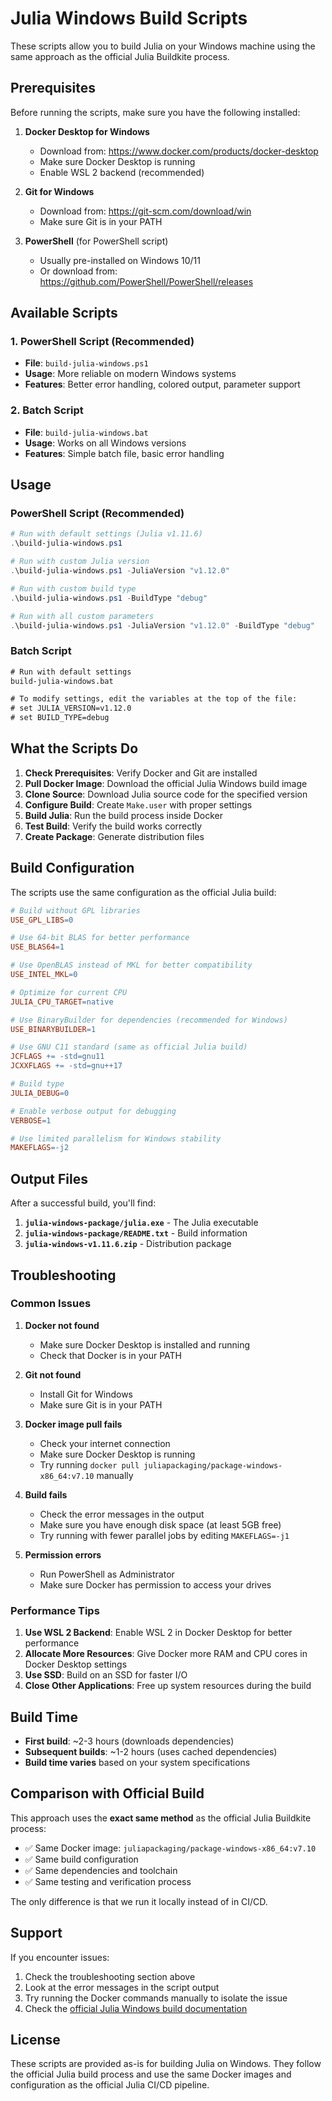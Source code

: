 # Julia Windows Build Scripts

These scripts allow you to build Julia on your Windows machine using the same approach as the official Julia Buildkite process.

## Prerequisites

Before running the scripts, make sure you have the following installed:

1. **Docker Desktop for Windows**
   - Download from: https://www.docker.com/products/docker-desktop
   - Make sure Docker Desktop is running
   - Enable WSL 2 backend (recommended)

2. **Git for Windows**
   - Download from: https://git-scm.com/download/win
   - Make sure Git is in your PATH

3. **PowerShell** (for PowerShell script)
   - Usually pre-installed on Windows 10/11
   - Or download from: https://github.com/PowerShell/PowerShell/releases

## Available Scripts

### 1. PowerShell Script (Recommended)
- **File**: `build-julia-windows.ps1`
- **Usage**: More reliable on modern Windows systems
- **Features**: Better error handling, colored output, parameter support

### 2. Batch Script
- **File**: `build-julia-windows.bat`
- **Usage**: Works on all Windows versions
- **Features**: Simple batch file, basic error handling

## Usage

### PowerShell Script (Recommended)

```powershell
# Run with default settings (Julia v1.11.6)
.\build-julia-windows.ps1

# Run with custom Julia version
.\build-julia-windows.ps1 -JuliaVersion "v1.12.0"

# Run with custom build type
.\build-julia-windows.ps1 -BuildType "debug"

# Run with all custom parameters
.\build-julia-windows.ps1 -JuliaVersion "v1.12.0" -BuildType "debug"
```

### Batch Script

```cmd
# Run with default settings
build-julia-windows.bat

# To modify settings, edit the variables at the top of the file:
# set JULIA_VERSION=v1.12.0
# set BUILD_TYPE=debug
```

## What the Scripts Do

1. **Check Prerequisites**: Verify Docker and Git are installed
2. **Pull Docker Image**: Download the official Julia Windows build image
3. **Clone Source**: Download Julia source code for the specified version
4. **Configure Build**: Create `Make.user` with proper settings
5. **Build Julia**: Run the build process inside Docker
6. **Test Build**: Verify the build works correctly
7. **Create Package**: Generate distribution files

## Build Configuration

The scripts use the same configuration as the official Julia build:

```makefile
# Build without GPL libraries
USE_GPL_LIBS=0

# Use 64-bit BLAS for better performance
USE_BLAS64=1

# Use OpenBLAS instead of MKL for better compatibility
USE_INTEL_MKL=0

# Optimize for current CPU
JULIA_CPU_TARGET=native

# Use BinaryBuilder for dependencies (recommended for Windows)
USE_BINARYBUILDER=1

# Use GNU C11 standard (same as official Julia build)
JCFLAGS += -std=gnu11
JCXXFLAGS += -std=gnu++17

# Build type
JULIA_DEBUG=0

# Enable verbose output for debugging
VERBOSE=1

# Use limited parallelism for Windows stability
MAKEFLAGS=-j2
```

## Output Files

After a successful build, you'll find:

1. **`julia-windows-package/julia.exe`** - The Julia executable
2. **`julia-windows-package/README.txt`** - Build information
3. **`julia-windows-v1.11.6.zip`** - Distribution package

## Troubleshooting

### Common Issues

1. **Docker not found**
   - Make sure Docker Desktop is installed and running
   - Check that Docker is in your PATH

2. **Git not found**
   - Install Git for Windows
   - Make sure Git is in your PATH

3. **Docker image pull fails**
   - Check your internet connection
   - Make sure Docker Desktop is running
   - Try running `docker pull juliapackaging/package-windows-x86_64:v7.10` manually

4. **Build fails**
   - Check the error messages in the output
   - Make sure you have enough disk space (at least 5GB free)
   - Try running with fewer parallel jobs by editing `MAKEFLAGS=-j1`

5. **Permission errors**
   - Run PowerShell as Administrator
   - Make sure Docker has permission to access your drives

### Performance Tips

1. **Use WSL 2 Backend**: Enable WSL 2 in Docker Desktop for better performance
2. **Allocate More Resources**: Give Docker more RAM and CPU cores in Docker Desktop settings
3. **Use SSD**: Build on an SSD for faster I/O
4. **Close Other Applications**: Free up system resources during the build

## Build Time

- **First build**: ~2-3 hours (downloads dependencies)
- **Subsequent builds**: ~1-2 hours (uses cached dependencies)
- **Build time varies** based on your system specifications

## Comparison with Official Build

This approach uses the **exact same method** as the official Julia Buildkite process:

- ✅ Same Docker image: `juliapackaging/package-windows-x86_64:v7.10`
- ✅ Same build configuration
- ✅ Same dependencies and toolchain
- ✅ Same testing and verification process

The only difference is that we run it locally instead of in CI/CD.

## Support

If you encounter issues:

1. Check the troubleshooting section above
2. Look at the error messages in the script output
3. Try running the Docker commands manually to isolate the issue
4. Check the [official Julia Windows build documentation](https://docs.julialang.org/en/v1/devdocs/build/windows/)

## License

These scripts are provided as-is for building Julia on Windows. They follow the official Julia build process and use the same Docker images and configuration as the official Julia CI/CD pipeline. 